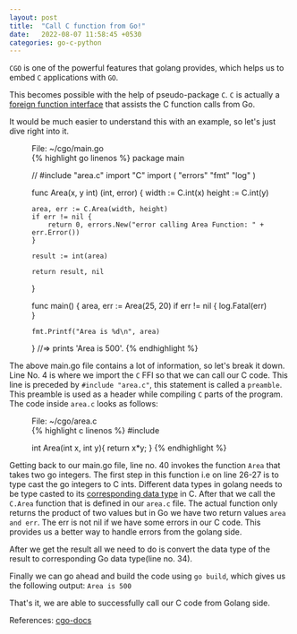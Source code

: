 ```yaml
---
layout: post
title:  "Call C function from Go!"
date:   2022-08-07 11:58:45 +0530
categories: go-c-python
---
```

`CGO` is one of the powerful features that golang provides, which helps us to embed `C` applications with `GO`.

This becomes possible with the help of pseudo-package `C`. `C` is actually a [foreign function interface](https://en.wikipedia.org/wiki/Foreign_function_interface) that assists the C function calls from Go.

It would be much easier to understand this with an example, so let's just dive right into it.
<figure>
  <figcaption>File: ~/cgo/main.go</figcaption>
{% highlight go linenos %}
package main

// #include "area.c"
import "C"
import (
	"errors"
	"fmt"
	"log"
)

func Area(x, y int) (int, error) {
	width := C.int(x)
	height := C.int(y)

	area, err := C.Area(width, height)
	if err != nil {
		return 0, errors.New("error calling Area Function: " + err.Error())
	}

	result := int(area)

	return result, nil
}

func main() {
	area, err := Area(25, 20)
	if err != nil {
		log.Fatal(err)
	}

	fmt.Printf("Area is %d\n", area)
}
//=> prints 'Area is 500'.
{% endhighlight %}
</figure>

The above main.go file contains a lot of information, so let's break it down. Line No. 4 is where we import the `C` FFI so that we can call our C code. This line is preceded by `#include "area.c"`, this statement is called a `preamble`. This preamble is used as a header while compiling `C` parts of the program. The code inside `area.c` looks as follows:

<figure>
  <figcaption>File: ~/cgo/area.c</figcaption>
{% highlight c linenos %}
#include<stdio.h>

int Area(int x, int y){
    return x*y;
}
{% endhighlight %}
</figure>

Getting back to our main.go file, line no. 40 invokes the function `Area` that takes two go integers. The first step in this function i.e on line 26-27 is to type cast the go integers to C ints. Different data types in golang needs to be type casted to its [corresponding data type](https://gist.github.com/zchee/b9c99695463d8902cd33#c-types-in-go) in C. After that we call the `C.Area` function that is defined in our `area.c` file. The actual function only returns the product of two values but in Go we have two return values `area and err`. The err is not nil if we have some errors in our C code. This provides us a better way to handle errors from the golang side. 

After we get the result all we need to do is convert the data type of the result to corresponding Go data type(line no. 34). 

Finally we can go ahead and build the code using `go build`, which gives us the following output:
`Area is 500`

That's it, we are able to successfully call our C code from Golang side.

References:
[cgo-docs](https://pkg.go.dev/cmd/cgo)